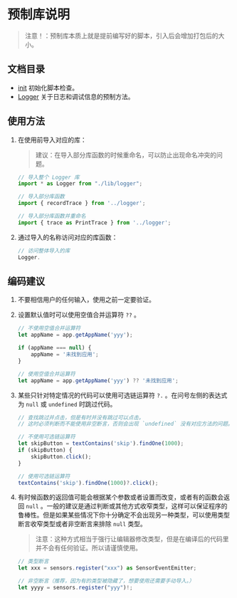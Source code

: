 # 预制库说明

> 注意！：预制库本质上就是提前编写好的脚本，引入后会增加打包后的大小。

## 文档目录

- [init](./docs/init.md) 初始化脚本检查。
- [Logger](./docs/logger.md) 关于日志和调试信息的预制方法。

## 使用方法

1. 在使用前导入对应的库：

    > 建议：在导入部分库函数的时候重命名，可以防止出现命名冲突的问题。

    ```typescript
    // 导入整个 Logger 库
    import * as Logger from "./lib/logger";

    // 导入部分库函数
    import { recordTrace } from '../logger';

    // 导入部分库函数并重命名
    import { trace as PrintTrace } from '../logger';
    ```

2. 通过导入的名称访问对应的库函数：

    ```typescript
    // 访问整体导入的库
    Logger.
    ```

## 编码建议

1. 不要相信用户的任何输入，使用之前一定要验证。
2. 设置默认值时可以使用空值合并运算符 `??` 。

    ```typescript
    // 不使用空值合并运算符
    let appName = app.getAppName('yyy');

    if (appName === null) {
        appName = '未找到应用';
    }

    // 使用空值合并运算符
    let appName = app.getAppName('yyy') ?? '未找到应用';
    ```

3. 某些只针对特定情况的代码可以使用可选链运算符 `?.` 。在问号左侧的表达式为 `null` 或 `undefined` 时跳过代码。

    ```typescript
    // 查找跳过并点击，但是有时并没有跳过可以点击。
    // 这时必须判断而不能使用非空断言，否则会出现 `undefined` 没有对应方法的问题。

    // 不使用可选链运算符
    let skipButton = textContains('skip').findOne(1000);
    if (skipButton) {
        skipButton.click();
    }

    // 使用可选链运算符
    textContains('skip').findOne(1000)?.click();
    ```

4. 有时候函数的返回值可能会根据某个参数或者设置而改变，或者有的函数会返回 `null` 。一般的建议是通过判断或其他方式收窄类型，这样可以保证程序的鲁棒性。但是如果某些情况下你十分确定不会出现另一种类型，可以使用类型断言收窄类型或者非空断言来排除 `null` 类型。

    > 注意：这种方式相当于强行让编辑器修改类型，但是在编译后的代码里并不会有任何验证。所以请谨慎使用。

    ```typescript
    // 类型断言
    let xxx = sensors.register("xxx") as SensorEventEmitter;

    // 非空断言（推荐，因为有的类型被隐藏了，想要使用还需要手动导入。）
    let yyyy = sensors.register("yyy")!;
    ```
